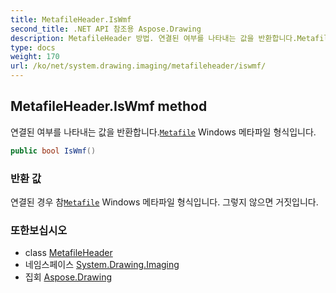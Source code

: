 ```yaml
---
title: MetafileHeader.IsWmf
second_title: .NET API 참조용 Aspose.Drawing
description: MetafileHeader 방법. 연결된 여부를 나타내는 값을 반환합니다.Metafile Windows 메타파일 형식입니다.
type: docs
weight: 170
url: /ko/net/system.drawing.imaging/metafileheader/iswmf/
---
```

## MetafileHeader.IsWmf method

연결된 여부를 나타내는 값을 반환합니다.[`Metafile`](../../metafile/) Windows 메타파일 형식입니다.

```csharp
public bool IsWmf()
```

### 반환 값

연결된 경우 참[`Metafile`](../../metafile/) Windows 메타파일 형식입니다. 그렇지 않으면 거짓입니다.

### 또한보십시오

* class [MetafileHeader](../)
* 네임스페이스 [System.Drawing.Imaging](../../metafileheader/)
* 집회 [Aspose.Drawing](../../../)


